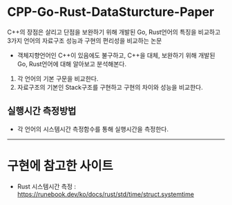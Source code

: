 # CPP-Go-Rust-DataSturcture-Paper
C++의 장점은 살리고 단점을 보완하기 위해 개발된 Go, Rust언어의 특징을 비교하고 3가지 언어의 자료구조 성능과 구현의 편리성을 비교하는 논문

* 객체지향언어인 C++이 있음에도 불구하고, C++을 대체, 보완하기 위해 개발된 Go, Rust언어에 대해 알아보고 분석해본다.
1. 각 언어의 기본 구문을 비교한다.
2. 자료구조의 기본인 Stack구조를 구현하고 구현의 차이와 성능을 비교한다.


## 실행시간 측정방법
- 각 언어의 시스템시간 측정함수를 통해 실행시간을 측정한다.


--- 
# 구현에 참고한 사이트
- Rust 시스템시간 측정 : https://runebook.dev/ko/docs/rust/std/time/struct.systemtime
